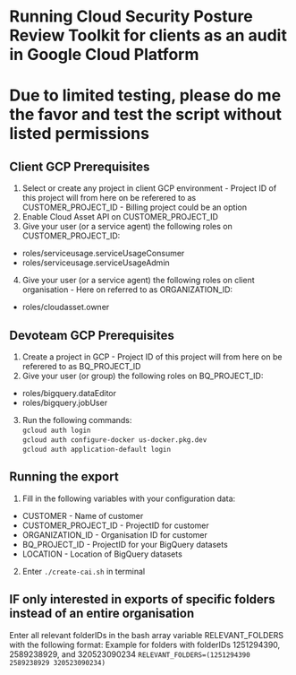 # Running Cloud Security Posture Review Toolkit for clients as an audit in Google Cloud Platform

# Due to limited testing, please do me the favor and test the script without listed permissions

## Client GCP Prerequisites
1. Select or create any project in client GCP environment - Project ID of this project will from here on be referered to as CUSTOMER_PROJECT_ID - Billing project could be an option
2. Enable Cloud Asset API on CUSTOMER_PROJECT_ID
3. Give your user (or a service agent) the following roles on CUSTOMER_PROJECT_ID:
* roles/serviceusage.serviceUsageConsumer
* roles/serviceusage.serviceUsageAdmin
4. Give your user (or a service agent) the following roles on client organisation - Here on referred to as ORGANIZATION_ID:
* roles/cloudasset.owner

## Devoteam GCP Prerequisites
1. Create a project in GCP - Project ID of this project will from here on be referered to as BQ_PROJECT_ID
2. Give your user (or group) the following roles on BQ_PROJECT_ID:
* roles/bigquery.dataEditor
* roles/bigquery.jobUser
3. Run the following commands: \
`gcloud auth login` \
`gcloud auth configure-docker us-docker.pkg.dev` \
`gcloud auth application-default login`

## Running the export
1. Fill in the following variables with your configuration data:
* CUSTOMER - Name of customer
* CUSTOMER_PROJECT_ID - ProjectID for customer
* ORGANIZATION_ID - Organisation ID for customer
* BQ_PROJECT_ID - ProjectID for your BigQuery datasets
* LOCATION - Location of BigQuery datasets
2. Enter `./create-cai.sh` in terminal

## IF only interested in exports of specific folders instead of an entire organisation
Enter all relevant folderIDs in the bash array variable RELEVANT_FOLDERS with the following format:
Example for folders with folderIDs 1251294390, 2589238929, and 320523090234
`RELEVANT_FOLDERS=(1251294390 2589238929 320523090234)`
